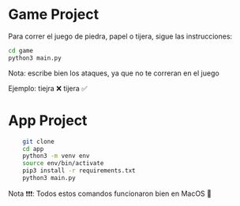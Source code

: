 # Game Project

Para correr el juego de piedra, papel o tijera, sigue las instrucciones:

```sh
cd game
python3 main.py
```

Nota: escribe bien los ataques, ya que no te correran en el juego

Ejemplo:
    tiejra ❌
    tijera ✅

# App Project

```sh
    git clone
    cd app
    python3 -m venv env
    source env/bin/activate
    pip3 install -r requirements.txt
    python3 main.py
```

Nota ❗️❗️❗️: Todos estos comandos funcionaron bien en MacOS 
